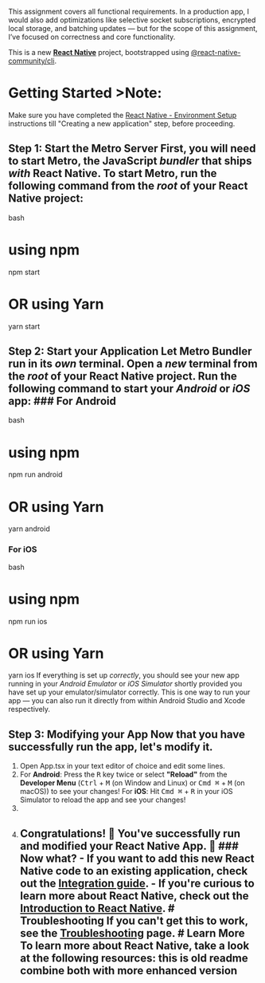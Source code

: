 This assignment covers all functional requirements.
In a production app, I would also add optimizations like selective socket subscriptions, encrypted local storage, and batching updates — but for the scope of this assignment, I’ve focused on correctness and core functionality.





This is a new [**React Native**](https://reactnative.dev) project, bootstrapped using [@react-native-community/cli](https://github.com/react-native-community/cli). 
# Getting Started >**Note**: 
Make sure you have completed the [React Native - Environment Setup](https://reactnative.dev/docs/environment-setup) instructions till "Creating a new application" step, before proceeding.

## Step 1: Start the Metro Server First, you will need to start **Metro**, the JavaScript _bundler_ that ships _with_ React Native. To start Metro, run the following command from the _root_ of your React Native project:
bash
# using npm
npm start

# OR using Yarn
yarn start
## Step 2: Start your Application Let Metro Bundler run in its _own_ terminal. Open a _new_ terminal from the _root_ of your React Native project. Run the following command to start your _Android_ or _iOS_ app: ### For Android
bash
# using npm
npm run android

# OR using Yarn
yarn android
### For iOS
bash
# using npm
npm run ios

# OR using Yarn
yarn ios
If everything is set up _correctly_, you should see your new app running in your _Android Emulator_ or _iOS Simulator_ shortly provided you have set up your emulator/simulator correctly. This is one way to run your app — you can also run it directly from within Android Studio and Xcode respectively. 

## Step 3: Modifying your App Now that you have successfully run the app, let's modify it. 

1. Open App.tsx in your text editor of choice and edit some lines.
2. For **Android**: Press the <kbd>R</kbd> key twice or select **"Reload"** from the **Developer Menu** (<kbd>Ctrl</kbd> + <kbd>M</kbd> (on Window and Linux) or <kbd>Cmd ⌘</kbd> + <kbd>M</kbd> (on macOS)) to see your changes! For **iOS**: Hit <kbd>Cmd ⌘</kbd> + <kbd>R</kbd> in your iOS Simulator to reload the app and see your changes!
3.
4. ## Congratulations! :tada: You've successfully run and modified your React Native App. :partying_face: ### Now what? - If you want to add this new React Native code to an existing application, check out the [Integration guide](https://reactnative.dev/docs/integration-with-existing-apps). - If you're curious to learn more about React Native, check out the [Introduction to React Native](https://reactnative.dev/docs/getting-started). # Troubleshooting If you can't get this to work, see the [Troubleshooting](https://reactnative.dev/docs/troubleshooting) page. # Learn More To learn more about React Native, take a look at the following resources: this is old readme combine both with more enhanced version
